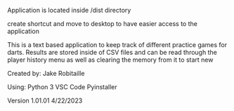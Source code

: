 Application is located inside /dist directory

create shortcut and move to desktop to have easier access to 
the application

This is a text based application to keep track of different 
practice games for darts. Results are stored inside of CSV 
files and can be read through the player history menu as well as 
clearing the memory from it to start new



Created by:
    Jake Robitaille

Using:
    Python 3
    VSC Code
    Pyinstaller

Version 1.01.01
4/22/2023
